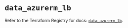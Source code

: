 # `data_azurerm_lb`

Refer to the Terraform Registry for docs: [`data_azurerm_lb`](https://registry.terraform.io/providers/hashicorp/azurerm/3.92.0/docs/data-sources/lb).
